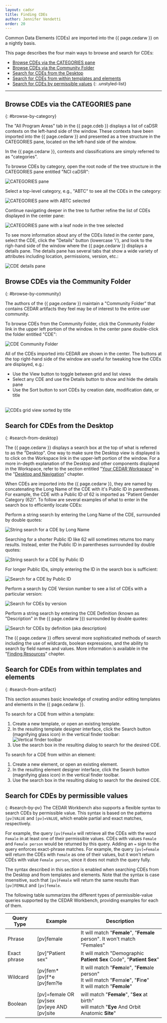 ```yaml
---
layout: cadsr
title: Finding CDEs
author: Jennifer Vendetti
order: 20
---
```


Common Data Elements (CDEs) are imported into the {{ page.cedarw }} on a 
nightly basis.

This page describes the four main ways to browse and search for CDEs:

- [Browse CDEs via the CATEGORIES pane](#browse-by-category)
- [Browse CDEs via the Community Folder](#browse-by-community)
- [Search for CDEs from the Desktop](#search-from-desktop)
- [Search for CDEs from within templates and elements](#search-from-artifact)
- [Search for CDEs by permissible values](#search-by-pv)
{: .unstyled-list}

***

## Browse CDEs via the CATEGORIES pane
{: #browse-by-category}

The "All Program Areas" tab in the {{ page.cdeb }} displays a list of caDSR 
contexts on the left-hand side of the window. These contexts have been 
imported into the {{ page.cedarw }} and presented as a tree structure in the 
CATEGORIES pane, located on the left-hand side of the window.

In the {{ page.cedarw }}, contexts and classifications are simply referred to 
as "categories". 

To browse CDEs by category, open the root node of the tree structure in the 
CATEGORIES pane entitled "NCI caDSR":

![CATEGORIES pane](../../assets/imgs/cadsr/categories.png)<br />

Select a top-level category, e.g., "ABTC" to see all the CDEs in the category:

![CATEGORIES pane with ABTC selected](../../assets/imgs/cadsr/category-abtc.png)<br />

Continue navigating deeper in the tree to further refine the list of CDEs 
displayed in the center pane:

![CATEGORIES pane with a leaf node in the tree selected](../../assets/imgs/cadsr/category-leaf-node.png)<br />

To see more information about any of the CDEs listed in the center pane, 
select the CDE, click the "Details" button (lowercase 'i'), and look to the 
righ-hand side of the window where the {{ page.cedarw }} displays a details 
pane. The details pane has several tabs that show a wide variety of attributes 
including location, permissions, version, etc.:

![CDE details pane](../../assets/imgs/cadsr/cde-details-pane.png)<br />


## Browse CDEs via the Community Folder
{: #browse-by-community}

The authors of the {{ page.cedarw }} maintain a "Community Folder" that 
contains CEDAR artifacts they feel may be of interest to the entire user 
community. 

To browse CDEs from the Community Folder, click the Community Folder link in 
the upper left portion of the window. In the center pane double-click the 
folder entitled "CDE":

![CDE Community Folder](../../assets/imgs/cadsr/cde-folder.png)<br />

All of the CDEs imported into CEDAR are shown in the center. The buttons at 
the top right-hand side of the window are useful for tweaking how the CDEs 
are displayed, e.g.:

- Use the View button to toggle between grid and list views
- Select any CDE and use the Details button to show and hide the details pane
- Use the Sort button to sort CDEs by creation date, modification date, or title
<br /><br />

![CDEs grid view sorted by title](../../assets/imgs/cadsr/sorted-cdes.png)<br />


## Search for CDEs from the Desktop
{: #search-from-desktop}

The {{ page.cedarw }} displays a search box at the top of what is referred to 
as the "Desktop". One way to make sure the Desktop view is displayed is to 
click on the Workspace link in the upper-left portion of the window. For a 
more in-depth explanation of the Desktop and other components displayed in 
the Workspace, refer to the section entitled 
"[Your CEDAR Workspace](../../sections/a4/your_cedar_workspace)" in the 
"[Desktop and Navigation](../../basic_topics/a4_desktop_and_navigation)" chapter.

When CDEs are imported into the {{ page.cedarw }}, they are named by 
concatenating the Long Name of the CDE with it's Public ID in parentheses. For 
example, the CDE with a Public ID of 62 is imported as "Patient Gender 
Category (62)". To follow are several examples of what to enter in the search 
box to efficiently locate CDEs:

Perform a string search by entering the Long Name of the CDE, surrounded by 
double quotes:

![String search for a CDE by Long Name](../../assets/imgs/cadsr/search-by-long-name.png)<br />

Searching for a shorter Public ID like 62 will sometimes returns too many 
results. Instead, enter the Public ID in parentheses surrounded by double 
quotes:

![String search for a CDE by Public ID](../../assets/imgs/cadsr/search-by-public-id.png)<br />

For longer Public IDs, simply entering the ID in the search box is sufficient:

![Search for a CDE by Public ID](../../assets/imgs/cadsr/search-by-id-only.png)<br />

Perform a search by CDE Version number to see a list of CDEs with a 
particular version:

![Search for CDEs by version](../../assets/imgs/cadsr/search-by-version.png)<br />

Perform a string search by entering the CDE Definition (known as "Description" 
in the {{ page.cedarw }}) surrounded by double quotes:

![Search for CDEs by definition (aka description)](../../assets/imgs/cadsr/search-by-defintion.png)<br />

The {{ page.cedarw }} offers several more sophisticated methods of search 
including the use of wildcards, boolean expressions, and the ability to search 
by field names and values. More information is available in the 
"[Finding Resources](../../basic_topics/a2_finding_resources)" chapter.

## Search for CDEs from within templates and elements
{: #search-from-artifact}

This section assumes basic knowledge of creating and/or editing templates and 
elements in the {{ page.cedarw }}.

To search for a CDE from within a template:

1. Create a new template, or open an existing template.
2. In the resulting template designer interface, click the Search button 
   (magnifying glass icon) in the vertical finder toolbar:
   ![Vertical finder toolbar](../../assets/imgs/cadsr/vertical-finder.png)
3. Use the search box in the resulting dialog to search for the desired CDE.

To search for a CDE from within an element:

1. Create a new element, or open an existing element.
2. In the resulting element designer interface, click the Search button 
   (magnifying glass icon) in the vertical finder toolbar.
3. Use the search box in the resulting dialog to search for the desired CDE.

## Search for CDEs by permissible values
{: #search-by-pv}
The CEDAR Workbench also supports a flexible syntax to search CDEs by permissible value. This syntax is based on the patterns `[pv]VALUE` and `[pv]=VALUE`, which enable partial and exact matches, respectively.

For example, the query `[pv]Female` will retrieve all the CDEs with the word `Female` in at least one of their permissible values. CDEs with values `Female` and `Female person` would be returned by this query. Adding an `=` sign to the query enforces exact-phrase matches. For example, the query `[pv]=Female` will return the CDEs with `Female` as one of their values, but it won't return CDEs with value `Female person`, since it does not match the query fully.

The syntax described in this section is enabled when searching CDEs from the Desktop and from templates and elements. Note that the syntax is case insensitive, such that `[pv]Female` will return the same results than `[pv]FEMALE` and `[pv]female`.

The following table summarizes the different types of permissible-value queries supported by the CEDAR Workbench, providing examples for each of them.

| Query Type | Example | Description |
| --- | --- | --- |
| Phrase | [pv]female | It will match "**Female**", "**Female** person". It won't match "Females" |
| Exact phrase | [pv]"Patient sex" | It will match "Demographic **Patient Sex** Code", "**Patient Sex**" |
| Wildcard | [pv]fem*<br/>[pv]f*e<br/>[pv]fem?le | It will match "**Fem**ale", "**Fem**ale person"<br/>It will match "**F**emal**e**", "**F**in**e**"<br/>It will match "**Fem**a**le**" |
| Boolean | [pv]=female OR [pv]sex<br/>[pv]eye AND [pv]site | will match "**Female**", "**Sex** at birth"<br/>will match "**Eye** And Orbit Anatomic **Site**" |
